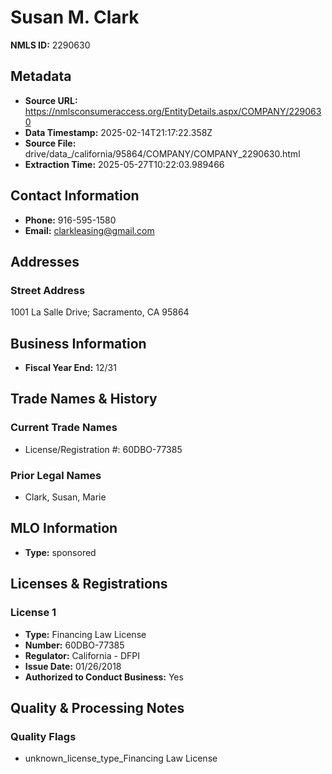 # Susan M. Clark

**NMLS ID:** 2290630

## Metadata
- **Source URL:** https://nmlsconsumeraccess.org/EntityDetails.aspx/COMPANY/2290630
- **Data Timestamp:** 2025-02-14T21:17:22.358Z
- **Source File:** drive/data_/california/95864/COMPANY/COMPANY_2290630.html
- **Extraction Time:** 2025-05-27T10:22:03.989466

## Contact Information
- **Phone:** 916-595-1580
- **Email:** clarkleasing@gmail.com

## Addresses
### Street Address
1001 La Salle Drive; Sacramento, CA 95864

## Business Information
- **Fiscal Year End:** 12/31

## Trade Names & History
### Current Trade Names
- License/Registration #: 60DBO-77385

### Prior Legal Names
- Clark, Susan, Marie

## MLO Information
- **Type:** sponsored

## Licenses & Registrations

### License 1
- **Type:** Financing Law License
- **Number:** 60DBO-77385
- **Regulator:** California - DFPI
- **Issue Date:** 01/26/2018
- **Authorized to Conduct Business:** Yes

## Quality & Processing Notes
### Quality Flags
- unknown_license_type_Financing Law License
